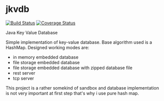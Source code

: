 # jkvdb
[![Build Status](https://travis-ci.org/danielmroczka/jkvdb.png?branch=master)](https://travis-ci.org/danielmroczka/jkvdb)
[![Coverage Status](https://coveralls.io/repos/danielmroczka/jkvdb/badge.png?branch=master)](https://coveralls.io/r/danielmroczka/jkvdb?branch=master)

Java Key Value Database

Simple implementation of key-value database. Base algorithm used is a HashMap.
Designed working modes are:
- in memory embedded database 
- file storage embedded database
- file storage embedded database with zipped database file
- rest server
- tcp server

This project is a rather somekind of sandbox and database implementation is not very important at first step that's why i use pure hash map. 

